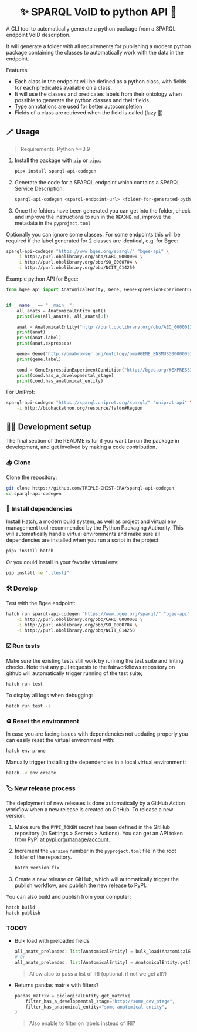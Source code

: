 <div align="center">

# ✨ SPARQL VoID to python API 🐍

</div>

A CLI tool to automatically generate a python package from a SPARQL endpoint VoID description.

It will generate a folder with all requirements for publishing a modern python package containing the classes to automatically work with the data in the endpoint.

Features:

* Each class in the endpoint will be defined as a python class, with fields for each predicates available on a class.
* It will use the classes and predicates labels from their ontology when possible to generate the python classes and their fields
* Type annotations are used for better autocompletion
* Fields of a class are retrieved when the field is called (lazy 🦥)

## 🪄 Usage

> Requirements: Python >=3.9

1. Install the package with `pip` or `pipx`:

   ```sh
   pipx install sparql-api-codegen
   ```

2. Generate the code for a SPARQL endpoint which contains a SPARQL Service Description:

   ```sh
   sparql-api-codegen <sparql-endpoint-url> <folder-for-generated-python-pkg> -i <iri-of-class-to-ignore>
   ```

3. Once the folders have been generated you can get into the folder, check and improve the instructions to run in the `README.md`, improve the metadata in the `pyproject.toml`

Optionally you can ignore some classes. For some endpoints this will be required if the label generated for 2 classes are identical, e.g. for Bgee:

```sh
sparql-api-codegen "https://www.bgee.org/sparql/" "bgee-api" \
	-i http://purl.obolibrary.org/obo/CARO_0000000 \
	-i http://purl.obolibrary.org/obo/SO_0000704 \
	-i http://purl.obolibrary.org/obo/NCIT_C14250
```

Example python API for Bgee:

```python
from bgee_api import AnatomicalEntity, Gene, GeneExpressionExperimentCondition


if __name__ == "__main__":
    all_anats = AnatomicalEntity.get()
    print(len(all_anats), all_anats[0])

    anat = AnatomicalEntity("http://purl.obolibrary.org/obo/AEO_0000013")
    print(anat)
    print(anat.label)
    print(anat.expresses)

    gene= Gene("http://omabrowser.org/ontology/oma#GENE_ENSMUSG00000053483")
    print(gene.label)

    cond = GeneExpressionExperimentCondition("http://bgee.org/#EXPRESSION_CONDITION_101909")
    print(cond.has_a_developmental_stage)
    print(cond.has_anatomical_entity)
```

For UniProt:

```sh
sparql-api-codegen "https://sparql.uniprot.org/sparql/" "uniprot-api" \
	-i http://biohackathon.org/resource/faldo#Region
```

## 🧑‍💻 Development setup

The final section of the README is for if you want to run the package in development, and get involved by making a code contribution.


### 📥️ Clone

Clone the repository:

```bash
git clone https://github.com/TRIPLE-CHIST-ERA/sparql-api-codegen
cd sparql-api-codegen
```

### 🐣 Install dependencies

Install [Hatch](https://hatch.pypa.io), a modern build system, as well as project and virtual env management tool recommended by the Python Packaging Authority. This will automatically handle virtual environments and make sure all dependencies are installed when you run a script in the project:

```bash
pipx install hatch
```

Or you could install in your favorite virtual env:

```bash
pip install -e ".[test]"
```

### 🛠️ Develop

Test with the Bgee endpoint:

```bash
hatch run sparql-api-codegen "https://www.bgee.org/sparql/" "bgee-api" \
    -i http://purl.obolibrary.org/obo/CARO_0000000 \
    -i http://purl.obolibrary.org/obo/SO_0000704 \
    -i http://purl.obolibrary.org/obo/NCIT_C14250
```

### ☑️ Run tests

Make sure the existing tests still work by running the test suite and linting checks. Note that any pull requests to the fairworkflows repository on github will automatically trigger running of the test suite;

```bash
hatch run test
```

To display all logs when debugging:

```bash
hatch run test -s
```

### ♻️ Reset the environment

In case you are facing issues with dependencies not updating properly you can easily reset the virtual environment with:

```bash
hatch env prune
```

Manually trigger installing the dependencies in a local virtual environment:

```bash
hatch -v env create
```

### 🏷️ New release process

The deployment of new releases is done automatically by a GitHub Action workflow when a new release is created on GitHub. To release a new version:

1. Make sure the `PYPI_TOKEN` secret has been defined in the GitHub repository (in Settings > Secrets > Actions). You can get an API token from PyPI at [pypi.org/manage/account](https://pypi.org/manage/account).
2. Increment the `version` number in the `pyproject.toml` file in the root folder of the repository.

    ```bash
    hatch version fix
    ```

3. Create a new release on GitHub, which will automatically trigger the publish workflow, and publish the new release to PyPI.

You can also build and publish from your computer:

```bash
hatch build
hatch publish
```

### TODO?

- Bulk load with preloaded fields

  ```python
  all_anats_preloaded: list[AnatomicalEntity] = bulk_load(AnatomicalEntity, ["label", "expresses"])
  # Or
  all_anats_preloaded: list[AnatomicalEntity] = AnatomicalEntity.get(["label", "expresses"])
  ```

  > Allow also to pass a list of IRI (optional, if not we get all?)

- Returns pandas matrix with filters?

  ```python
  pandas_matrix = BiologicalEntity.get_matrix(
      filter_has_a_developmental_stage="http://some_dev_stage",
      filter_has_anatomical_entity="some anatomical entity",
  )
  ```

  > Also enable to filter on labels instead of IRI?

